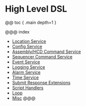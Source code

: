 # High Level DSL

@@ toc { .main depth=1 }

@@@ index

* [Location Service](services/location-service.md)
* [Config Service](services/config-service.md)
* [Assembly/HCD Command Service](services/command-service.md)
* [Sequencer Command Service](services/sequencer-command-service.md)
* [Event Service](services/event-service.md)
* [Logging Service](services/logging-service.md)
* [Alarm Service](services/alarm-service.md)
* [Time Service](services/time-service.md)
* [Submit Response Extensions](services/submit-response-extensions.md)
* [Script Handlers](handlers.md)
* [Loop](loop.md)
* [Misc](misc.md)
@@@
